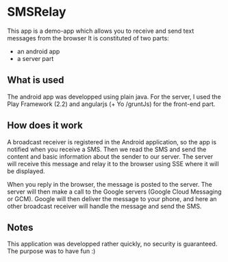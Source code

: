 SMSRelay
========

This app is a demo-app which allows you to receive and send text messages from the browser
It is constituted of two parts:
- an android app
- a server part


What is used
------------
The android app was developped using plain java. For the server, I used the Play Framework (2.2) and angularjs (+ Yo /gruntJs) for the front-end part. 

How does it work
----------------
A broadcast receiver is registered in the Android application, so the app is notified when you receive a SMS. Then we read the SMS and send the content and basic information about the sender to our server. The server will receive this message and relay it to the browser using SSE where it will be displayed. 

When you reply in the browser, the message is posted to the server. The server will then make a call to the Google servers (Google Cloud Messaging or GCM). Google will then deliver the message to your phone, and here an other broadcast receiver will handle the message and send the SMS.

Notes
-----
This application was developped rather quickly, no security is guaranteed. The purpose was to have fun :)
